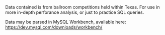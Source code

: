 Data contained is from ballroom competitions held within Texas. For use in more in-depth perforance analysis, or just to practice SQL queries.

Data may be parsed in MySQL Workbench, available here: https://dev.mysql.com/downloads/workbench/
